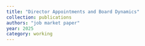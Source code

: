 ```yaml
---
title: "Director Appointments and Board Dynamics"
collection: publications
authors: "job market paper"
year: 2025
category: working
---
```


